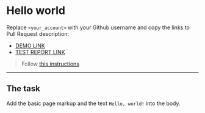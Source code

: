 # Hello world
Replace `<your_account>` with your Github username and copy the links to Pull Request description:
- [DEMO LINK](https://<MarkBabich>.github.io/layout_hello-world/)
- [TEST REPORT LINK](https://<MarkBabich>.github.io/layout_hello-world/report/html_report/)

> Follow [this instructions](https://mate-academy.github.io/layout_task-guideline/#how-to-solve-the-layout-tasks-on-github)
___

## The task
Add the basic page markup and the text `Hello, world!` into the body.
